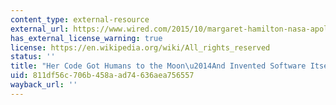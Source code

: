 ```yaml
---
content_type: external-resource
external_url: https://www.wired.com/2015/10/margaret-hamilton-nasa-apollo/
has_external_license_warning: true
license: https://en.wikipedia.org/wiki/All_rights_reserved
status: ''
title: "Her Code Got Humans to the Moon\u2014And Invented Software Itself"
uid: 811df56c-706b-458a-ad74-636aea756557
wayback_url: ''
---
```

